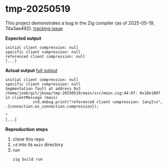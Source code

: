 # tmp-20250519

This project demonstrates a bug in the Zig compiler (as of 2025-05-19, 74a3ae492). [tracking issue](https://github.com/ziglang/zig/issues/23932)

**Expected output**

```plain
initial client compression: null
specific client compression: null
referenced client compression: null
[...]
```

**Actual output** [full output](./log.txt)

```plain
initial client compression: null
specific client compression: null
Segmentation fault at address 0x3
/home/joek/git/jkoop/tmp-20250519/main/src/main.zig:44:97: 0x10e180f in clientMessage (main)
            std.debug.print("referenced client compression: {any}\n", .{connection.ws_connection.compression});
                                                                                                ^
[...]
```

**Reproduction steps**

1. clone this repo
2. `cd` into its `main` directory
3. run
   ```sh
   zig build run
   ```
